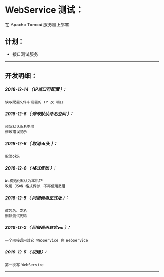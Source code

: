 WebService 测试：
===================================================================
在 Apache Tomcat 服务器上部署

计划：
-------------------------------------------------------------------

- 接口测试服务

*******************************************************************

开发明细：
-------------------------------------------------------------------

##### 2018-12-14（ IP端口可配置 ）：
	读取配置文件中设置的 IP 及 端口

##### 2018-12-6（ 修改默认命名空间 ）：
	修改默认命名空间
	修改错误提示

##### 2018-12-6（ 取消ok头 ）：
	取消ok头

##### 2018-12-6（ 格式修改 ）：
	Ws初始化默认为本机IP
	改用 JSON 格式传参，不再使用数组

##### 2018-12-5（ 间接调用正式版 ）：
	改包名、类名
	删除测试代码

##### 2018-12-5（ 间接调用其它ws ）：
	一个间接调用其它 WebService 的 WebService

##### 2018-12-5（ 初建 ）：
	第一次写 WebService

*******************************************************************
